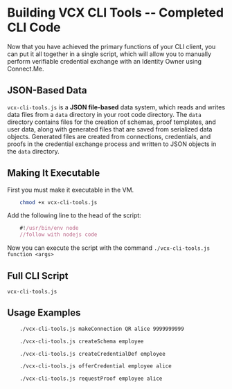 # Building VCX CLI Tools -- Completed CLI Code

Now that you have achieved the primary functions of your CLI client, you can put it all together in a single script, which will allow you to manually perform verifiable credential exchange with an Identity Owner using Connect.Me. 


## JSON-Based Data 

`vcx-cli-tools.js` is a **JSON file-based** data system, which reads and writes data files from a `data` directory in your root code directory. The `data` directory contains files for the creation of schemas, proof templates, and user data, along with generated files that are saved from serialized data objects. Generated files are created from connections, credentials, and proofs in the credential exchange process and written to JSON objects in the `data` directory.

## Making It Executable

First you must make it executable in the VM.

```bash
    chmod +x vcx-cli-tools.js
```

Add the following line to the head of the script:

```javascript
    #!/usr/bin/env node
    //follow with nodejs code
```

Now you can execute the script with the command `./vcx-cli-tools.js function <args>`


## Full CLI Script

`vcx-cli-tools.js`

## Usage Examples

```bash
    ./vcx-cli-tools.js makeConnection QR alice 9999999999
```

```bash
    ./vcx-cli-tools.js createSchema employee
```

```bash
    ./vcx-cli-tools.js createCredentialDef employee
```

```bash
    ./vcx-cli-tools.js offerCredential employee alice
```
```bash
    ./vcx-cli-tools.js requestProof employee alice
```
